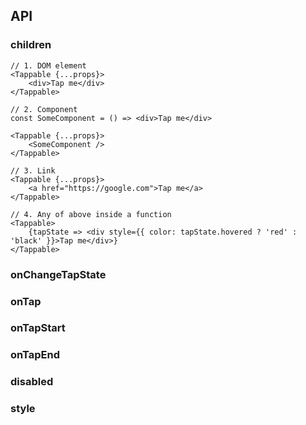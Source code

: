 
## API

### children

```
// 1. DOM element
<Tappable {...props}>
	<div>Tap me</div>
</Tappable>

// 2. Component
const SomeComponent = () => <div>Tap me</div>

<Tappable {...props}>
	<SomeComponent />
</Tappable>

// 3. Link
<Tappable {...props}>
	<a href="https://google.com">Tap me</a>
</Tappable>

// 4. Any of above inside a function
<Tappable>
	{tapState => <div style={{ color: tapState.hovered ? 'red' : 'black' }}>Tap me</div>}
</Tappable>
```

### onChangeTapState

### onTap

### onTapStart

### onTapEnd

### disabled

### style
